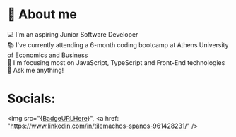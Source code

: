  # :dizzy: About me 
 
 :computer: I'm an aspiring Junior Software Developer <br>
 :books: I've currently attending a 6-month coding bootcamp at Athens University of Economics and Business <br>
 :dart: I'm focusing most on JavaScript, TypeScript and Front-End technologies <br>
 :speech_balloon: Ask me anything!


# Socials:
<img src="{[BadgeURLHere](https://img.shields.io/badge/LinkedIn-0077B5?style=for-the-badge&logo=linkedin&logoColor=white)}", 
 <a href: "https://www.linkedin.com/in/tilemachos-spanos-961428231/" </a> />

